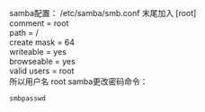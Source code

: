 samba配置：
/etc/samba/smb.conf
末尾加入
[root]                                                     
 comment = root                                            
 path = /                                                  
 create mask = 64                                          
 writeable = yes                                           
 browseable = yes                                          
 valid users = root  
所以用户名 root
samba更改密码命令：

    smbpasswd



